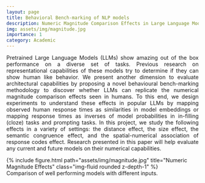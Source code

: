 ```yaml
---
layout: page
title: Behavioral Bench-marking of NLP models
description: Numeric Magnitude Comparison Effects in Large Language Models
img: assets/img/magnitude.jpg
importance: 1
category: Academic
---
```



<p style='text-align: justify;'>Pretrained Large Language Models (LLMs) show amazing out of the box performance on a diverse set of tasks. Previous research on representational capabilities of these models try to determine if they can show human like behavior. We present another dimension to evaluate architectural capabilities by proposing a novel behavioural bench-marking methodology to discover whether LLMs can replicate the numerical magnitude comparison effects seen in humans. To this end, we design experiments to understand these effects in popular LLMs by mapping observed human response times as similarities in model embeddings or mapping response times as inverses of model probabilities in in-filling (cloze) tasks and prompting tasks. In this project, we study the following effects in a variety of settings: the distance effect, the size effect, the semantic congruence effect, and the spatial-numerical association of response codes effect. Research presented in this paper will help evaluate any current and future models on their numerical capabilities.</p>

<div class="row">
    <div class="col-sm mt-3 mt-md-0">
        {% include figure.html path="assets/img/magnitude.jpg" title="Numeric Magnitude Effects" class="img-fluid rounded z-depth-1" %}
    </div>
</div>
<div class="caption">
    Comparison of well performing models with different inputs.
</div>
